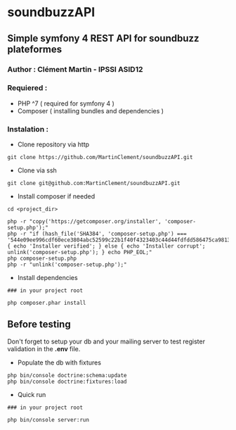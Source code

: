 # soundbuzzAPI
## Simple symfony 4 REST API for soundbuzz plateformes
### Author : Clément Martin - IPSSI ASID12

### Requiered :
- PHP ^7 ( required for symfony 4 )
- Composer ( installing bundles and dependencies )

### Instalation :
- Clone repository via http
```
git clone https://github.com/MartinClement/soundbuzzAPI.git

```

- Clone via ssh
```
git clone git@github.com:MartinClement/soundbuzzAPI.git

```

- Install composer if needed
```
cd <project_dir> 

php -r "copy('https://getcomposer.org/installer', 'composer-setup.php');"
php -r "if (hash_file('SHA384', 'composer-setup.php') === '544e09ee996cdf60ece3804abc52599c22b1f40f4323403c44d44fdfdd586475ca9813a858088ffbc1f233e9b180f061') { echo 'Installer verified'; } else { echo 'Installer corrupt'; unlink('composer-setup.php'); } echo PHP_EOL;"
php composer-setup.php
php -r "unlink('composer-setup.php');"

```

- Install dependencies
```
### in your project root

php composer.phar install

```

## Before testing

Don't forget to setup your db and your mailing server to test register validation in the **.env** file.

- Populate the db with fixtures
```
php bin/console doctrine:schema:update
php bin/console doctrine:fixtures:load

```

- Quick run

```
### in your project root

php bin/console server:run

```





